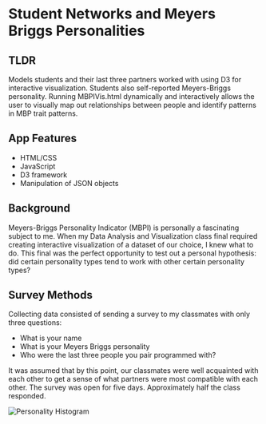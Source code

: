 # Student Networks and Meyers Briggs Personalities
## TLDR
Models students and their last three partners worked with using D3 for interactive visualization. Students also self-reported Meyers-Briggs personality. Running MBPIVis.html dynamically and interactively allows the user to visually map out relationships between people and identify patterns in MBP trait patterns.

## App Features
- HTML/CSS
- JavaScript
- D3 framework
- Manipulation of JSON objects

## Background
Meyers-Briggs Personality Indicator (MBPI) is personally a fascinating subject to me. When my Data Analysis and Visualization class final required creating interactive visualization of a dataset of our choice, I knew what to do. This final was the perfect opportunity to test out a personal hypothesis: did certain personality types tend to work with other certain personality types?

## Survey Methods
Collecting data consisted of sending a survey to my classmates with only three questions:
- What is your name
- What is your Meyers Briggs personality
- Who were the last three people you pair programmed with?

It was assumed that by this point, our classmates were well acquainted with each other to get a sense of what partners were most compatible with each other. The survey was open for five days. Approximately half the class responded.

![Personality Histogram](https://github.com/ktmrose/StudentNetworks/edit/master/ClassMBPersonalities.png?raw=true)

